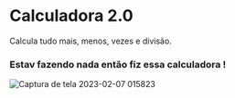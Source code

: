 # Calculadora 2.0
Calcula tudo mais, menos, vezes e divisão.
### Estav fazendo nada então fiz essa calculadora !

![Captura de tela 2023-02-07 015823](https://user-images.githubusercontent.com/124208562/217152329-a25d814c-985e-4e02-ac93-be6c8447dc85.jpg)

